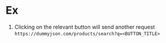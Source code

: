 # Ex
1. Clicking on the relevant button will send another request
`https://dummyjson.com/products/search?q=<BUTTON_TITLE>`
